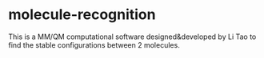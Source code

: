 # molecule-recognition
This is a MM/QM computational software designed&amp;developed by Li Tao to find the stable configurations between 2 molecules.
